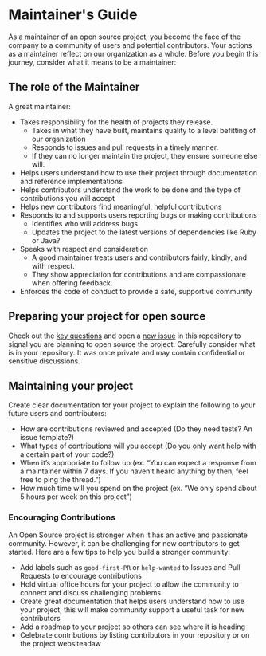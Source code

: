 # Maintainer's Guide

As a maintainer of an open source project, you become the face of the company to a community of users and potential contributors. Your actions as a maintainer reflect on our organization as a whole. Before you begin this journey, consider what it means to be a maintainer:

## The role of the Maintainer

A great maintainer:

- Takes responsibility for the health of projects they release.
   - Takes in what they have built, maintains quality to a level befitting of our organization
   - Responds to issues and pull requests in a timely manner.
   - If they can no longer maintain the project, they ensure someone else will.
- Helps users understand how to use their project through documentation and reference implementations
- Helps contributors understand the work to be done and the type of contributions you will accept
- Helps new contributors find meaningful, helpful contributions
- Responds to and supports users reporting bugs or making contributions
   - Identifies who will address bugs
   - Updates the project to the latest versions of dependencies like Ruby or Java?
- Speaks with respect and consideration
   - A good maintainer treats users and contributors fairly, kindly, and with respect.
   - They show appreciation for contributions and are compassionate when offering feedback.
- Enforces the code of conduct to provide a safe, supportive community

## Preparing your project for open source

Check out the [key questions](key-questions-for-choosing-projects.md) and open a [new issue](/issues/new?template=new-release.md) in this repository to signal you are planning to  open source the project. Carefully consider what is in your repository. It was once private and may contain confidential or sensitive discussions.

## Maintaining your project

Create clear documentation for your project to explain the following to your future users and contributors:

- How are contributions reviewed and accepted (Do they need tests? An issue template?)
- What types of contributions will you accept (Do you only want help with a certain part of your code?)
- When it’s appropriate to follow up (ex. “You can expect a response from a maintainer within 7 days. If you haven’t heard anything by then, feel free to ping the thread.”)
- How much time will you spend on the project (ex. “We only spend about 5 hours per week on this project”)

### Encouraging Contributions

An Open Source project is stronger when it has an active and passionate community. However, it can be challenging for new contributors to get started. Here are a few tips to help you build a stronger community:

- Add labels such as `good-first-PR` or `help-wanted` to Issues and Pull Requests to encourage contributions
- Hold virtual office hours for your project to allow the community to connect and discuss challenging problems
- Create great documentation that helps users understand how to use your project, this will make community support a useful task for new contributors  
- Add a roadmap to your project so others can see where it is heading
- Celebrate contributions by listing contributors in your repository or on the project websiteadaw
